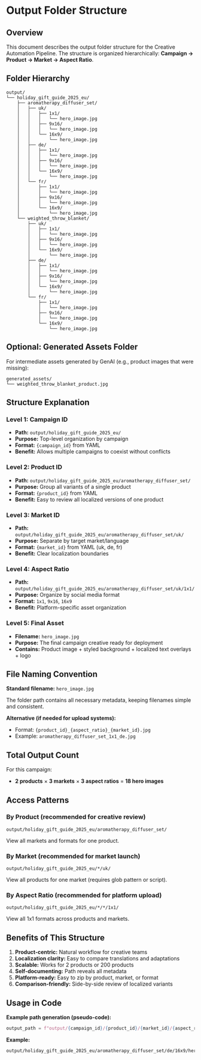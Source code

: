 # Output Folder Structure

## Overview
This document describes the output folder structure for the Creative Automation Pipeline. The structure is organized hierarchically: **Campaign → Product → Market → Aspect Ratio**.

## Folder Hierarchy

```
output/
└── holiday_gift_guide_2025_eu/
    ├── aromatherapy_diffuser_set/
    │   ├── uk/
    │   │   ├── 1x1/
    │   │   │   └── hero_image.jpg
    │   │   ├── 9x16/
    │   │   │   └── hero_image.jpg
    │   │   └── 16x9/
    │   │       └── hero_image.jpg
    │   ├── de/
    │   │   ├── 1x1/
    │   │   │   └── hero_image.jpg
    │   │   ├── 9x16/
    │   │   │   └── hero_image.jpg
    │   │   └── 16x9/
    │   │       └── hero_image.jpg
    │   └── fr/
    │       ├── 1x1/
    │       │   └── hero_image.jpg
    │       ├── 9x16/
    │       │   └── hero_image.jpg
    │       └── 16x9/
    │           └── hero_image.jpg
    └── weighted_throw_blanket/
        ├── uk/
        │   ├── 1x1/
        │   │   └── hero_image.jpg
        │   ├── 9x16/
        │   │   └── hero_image.jpg
        │   └── 16x9/
        │       └── hero_image.jpg
        ├── de/
        │   ├── 1x1/
        │   │   └── hero_image.jpg
        │   ├── 9x16/
        │   │   └── hero_image.jpg
        │   └── 16x9/
        │       └── hero_image.jpg
        └── fr/
            ├── 1x1/
            │   └── hero_image.jpg
            ├── 9x16/
            │   └── hero_image.jpg
            └── 16x9/
                └── hero_image.jpg
```

## Optional: Generated Assets Folder

For intermediate assets generated by GenAI (e.g., product images that were missing):

```
generated_assets/
└── weighted_throw_blanket_product.jpg
```

## Structure Explanation

### Level 1: Campaign ID
- **Path:** `output/holiday_gift_guide_2025_eu/`
- **Purpose:** Top-level organization by campaign
- **Format:** `{campaign_id}` from YAML
- **Benefit:** Allows multiple campaigns to coexist without conflicts

### Level 2: Product ID
- **Path:** `output/holiday_gift_guide_2025_eu/aromatherapy_diffuser_set/`
- **Purpose:** Group all variants of a single product
- **Format:** `{product_id}` from YAML
- **Benefit:** Easy to review all localized versions of one product

### Level 3: Market ID
- **Path:** `output/holiday_gift_guide_2025_eu/aromatherapy_diffuser_set/uk/`
- **Purpose:** Separate by target market/language
- **Format:** `{market_id}` from YAML (uk, de, fr)
- **Benefit:** Clear localization boundaries

### Level 4: Aspect Ratio
- **Path:** `output/holiday_gift_guide_2025_eu/aromatherapy_diffuser_set/uk/1x1/`
- **Purpose:** Organize by social media format
- **Format:** `1x1`, `9x16`, `16x9`
- **Benefit:** Platform-specific asset organization

### Level 5: Final Asset
- **Filename:** `hero_image.jpg`
- **Purpose:** The final campaign creative ready for deployment
- **Contains:** Product image + styled background + localized text overlays + logo

## File Naming Convention

**Standard filename:** `hero_image.jpg`

The folder path contains all necessary metadata, keeping filenames simple and consistent.

**Alternative (if needed for upload systems):**
- Format: `{product_id}_{aspect_ratio}_{market_id}.jpg`
- Example: `aromatherapy_diffuser_set_1x1_de.jpg`

## Total Output Count

For this campaign:
- **2 products** × **3 markets** × **3 aspect ratios** = **18 hero images**

## Access Patterns

### By Product (recommended for creative review)
```
output/holiday_gift_guide_2025_eu/aromatherapy_diffuser_set/
```
View all markets and formats for one product.

### By Market (recommended for market launch)
```
output/holiday_gift_guide_2025_eu/*/uk/
```
View all products for one market (requires glob pattern or script).

### By Aspect Ratio (recommended for platform upload)
```
output/holiday_gift_guide_2025_eu/*/*/1x1/
```
View all 1x1 formats across products and markets.

## Benefits of This Structure

1. **Product-centric:** Natural workflow for creative teams
2. **Localization clarity:** Easy to compare translations and adaptations
3. **Scalable:** Works for 2 products or 200 products
4. **Self-documenting:** Path reveals all metadata
5. **Platform-ready:** Easy to zip by product, market, or format
6. **Comparison-friendly:** Side-by-side review of localized variants

## Usage in Code

**Example path generation (pseudo-code):**
```python
output_path = f"output/{campaign_id}/{product_id}/{market_id}/{aspect_ratio}/hero_image.jpg"
```

**Example:**
```
output/holiday_gift_guide_2025_eu/aromatherapy_diffuser_set/de/16x9/hero_image.jpg
```